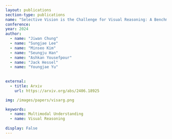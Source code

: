 ```yaml
---
layout: publications
section-type: publications
name: "Selective Vision is the Challenge for Visual Reasoning: A Benchmark for Visual Argument Understanding"
conference: 
year: 2024
author:
  - name: "Jiwan Chung"
  - name: "Sungjae Lee"
  - name: "Minseo Kim"
  - name: "Seungju Han"
  - name: "Ashkan Yousefpour"
  - name: "Jack Hessel"
  - name: "Youngjae Yu"
  
  
external:
  - title: Arxiv
    url: https://arxiv.org/abs/2406.18925

img: /images/papers/visarg.png

keywords:
  - name: Multimodal Understanding
  - name: Visual Reasoning
  
display: False
---
```

